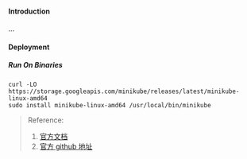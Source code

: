 #### Introduction
...


#### Deployment
##### Run On Binaries
```shell
curl -LO https://storage.googleapis.com/minikube/releases/latest/minikube-linux-amd64
sudo install minikube-linux-amd64 /usr/local/bin/minikube
```



> Reference:
> 1. [官方文档](https://minikube.sigs.k8s.io/docs/)
> 2. [官方 github 地址](https://github.com/kubernetes/minikube)
